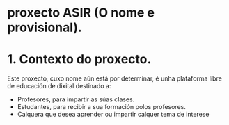 # proxecto ASIR (O nome e provisional).

# 1. Contexto do proxecto.

Este proxecto, cuxo nome aún está por determinar, é unha plataforma libre de educación de dixital destinado a:
- Profesores, para impartir as súas clases.
- Estudantes, para recibir a sua formación polos profesores.
- Calquera que desea aprender ou impartir calquer tema de interese
